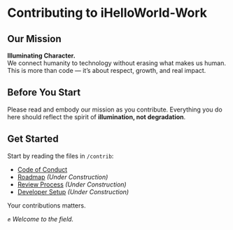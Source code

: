 # Contributing to iHelloWorld-Work

## Our Mission

**Illuminating Character.**  
We connect humanity to technology without erasing what makes us human. This is more than code — it’s about respect, growth, and real impact.

## Before You Start

Please read and embody our mission as you contribute. Everything you do here should reflect the spirit of **illumination, not degradation**.

## Get Started

Start by reading the files in `/contrib`:

- [Code of Conduct](./contrib/0-code-of-conduct.md)  
- [Roadmap](./contrib/1-roadmap.md) *(Under Construction)*  
- [Review Process](./contrib/2-reviewprocess.md) *(Under Construction)*  
- [Developer Setup](./contrib/3-developer-setup.md) *(Under Construction)*  

Your contributions matters.

✊ *Welcome to the field.*